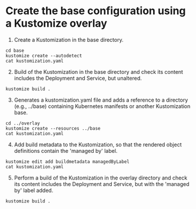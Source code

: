# Create the base configuration using a Kustomize overlay

1. Create a Kustomization in the base directory.

```
cd base
kustomize create --autodetect
cat kustomization.yaml
```

2. Build of the Kustomization in the base directory and check its content includes the Deployment and Service, but unaltered.

```
kustomize build .
```

3.  Generates a kustomization.yaml file and adds a reference to a directory (e.g., ../base) containing Kubernetes manifests or another Kustomization base.

```
cd ../overlay
kustomize create --resources ../base
cat kustomization.yaml
```

4. Add build metadata to the Kustomization, so that the rendered object definitions contain the 'managed by' label.

```
kustomize edit add buildmetadata managedByLabel
cat kustomization.yaml
```

5.  Perform a build of the Kustomization in the overlay directory and check its
    content includes the Deployment and Service, but with the 'managed by'
    label added.

```
kustomize build .
```
